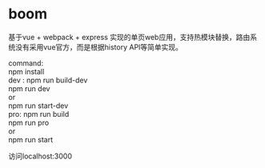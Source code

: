 # boom
基于vue + webpack + express 实现的单页web应用，支持热模块替换，路由系统没有采用vue官方，而是根据history API等简单实现。

command:<br>npm install<br>
dev : npm run build-dev<br>
    npm run dev<br>
	or<br>
	npm run start-dev<br>
pro: npm run build<br>
	npm run pro<br>
	or<br>
	npm run start

访问localhost:3000